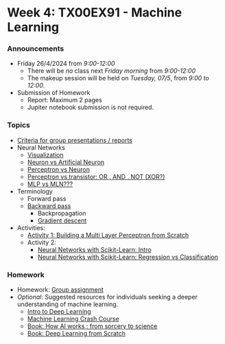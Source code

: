 # Week 4:  TX00EX91 - Machine Learning

### Announcements

- Friday 26/4/2024 from *9:00-12:00*
  - There will be *no* class next *Friday morning* from *9:00-12:00*
  - The makeup session will be held on *Tuesday, 07/5*, from *9:00 to 12:00*.
- Submission of Homework
  - Report: Maximum 2 pages
  - Jupiter notebook submission is not required.

<!-- This change provides ample time to prepare for the group presentations. -->

### Topics

- [Criteria for group presentations / reports](./material/group-project.md)
- Neural Networks
  - [Visualization](https://ml-2024.github.io/nn/)
  - [Neuron vs Artificial Neuron](./material/Neuron.md)
  - [Perceptron vs Neuron](./material/Perceptron1.md)
  - [Perceptron vs transistor: OR , AND , NOT (XOR?)](./material/Perceptron2.md)
  - [MLP vs MLN???](./material/Perceptron1.md#mlp-vs-mln)
- Terminology
  - Forward pass
  - [Backward pass](./material/backward-pass.md)
    - Backpropagation
    - [Gradient descent](./material/w3_Gradient_Descent_Visualization.ipynb)
- Activities:
  - [Activity 1: Building a Multi Layer Perceptron from Scratch](./material/activity1.ipynb)
  - Activity 2: 
    - [Neural Networks with Scikit-Learn: Intro](./material/activity2a.ipynb)
    - [Neural Networks with Scikit-Learn: Regression vs Classification](./material/activity2b.ipynb)    

### Homework

- Homework: [Group assignment](./material/Homework.md)
- *Optional*: Suggested resources for individuals seeking a deeper understanding of machine learning.
  - [Intro to Deep Learning](https://www.kaggle.com/learn/intro-to-deep-learning)
  - [ Machine Learning Crash Course](https://developers.google.com/machine-learning/crash-course/)
  - [Book: How AI works : from sorcery to science](https://metropolia.finna.fi/Record/3amk.305362?sid=4603189482)
  - [Book: Deep Learning from Scratch](https://metropolia.finna.fi/Record/nelli15.4100000009347178?sid=4603183434)
 
  

